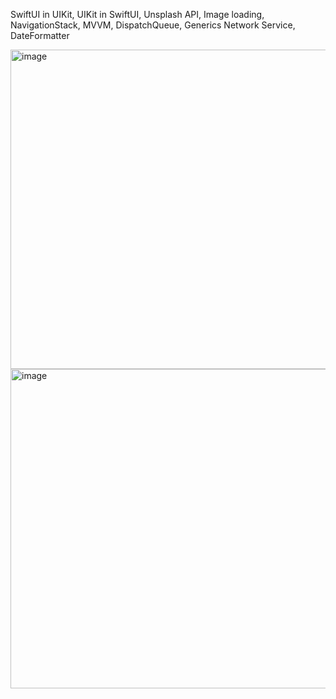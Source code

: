 SwiftUI in UIKit, UIKit in SwiftUI, Unsplash API, Image loading, NavigationStack, MVVM, DispatchQueue, Generics Network Service, DateFormatter

<img width="511" alt="image" src="https://github.com/user-attachments/assets/08e676a0-82b7-46d1-86a4-861ad0b20f39" /> <img width="511" alt="image" src="https://github.com/user-attachments/assets/6480ca42-9968-4f71-80cc-cea173aa9bd9" />

